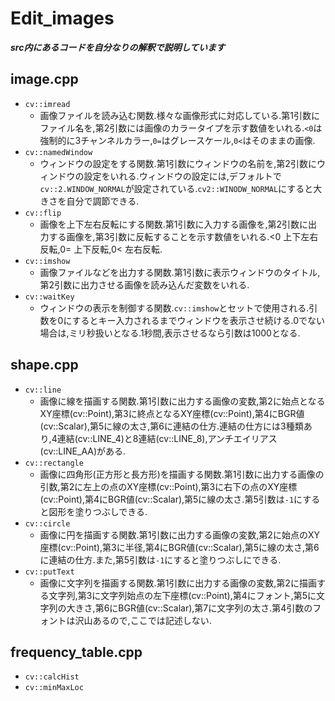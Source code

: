 # Edit_images
***src内にあるコードを自分なりの解釈で説明しています***
## image.cpp
- `cv::imread`
  - 画像ファイルを読み込む関数.様々な画像形式に対応している.第1引数にファイル名を,第2引数には画像のカラータイプを示す数値をいれる.`<0`は強制的に3チャンネルカラー,`0=`はグレースケール,`0<`はそのままの画像.
- `cv::namedWindow`
  - ウィンドウの設定をする関数.第1引数にウィンドウの名前を,第2引数にウィンドウの設定をいれる.ウィンドウの設定には,デフォルトで`cv::2.WINDOW_NORMAL`が設定されている.`cv2::WINODW_NORMAL`にすると大きさを自分で調節できる.
- `cv::flip`
  - 画像を上下左右反転にする関数.第1引数に入力する画像を,第2引数に出力する画像を,第3引数に反転することを示す数値をいれる.<0 上下左右反転,0= 上下反転,0< 左右反転.
- `cv::imshow`
  - 画像ファイルなどを出力する関数.第1引数に表示ウィンドウのタイトル,第2引数に出力させる画像を読み込んだ変数をいれる.
- `cv::waitKey`
  - ウィンドウの表示を制御する関数.`cv::imshow`とセットで使用される.引数を0にするとキー入力されるまでウィンドウを表示させ続ける.0でない場合は,ミリ秒扱いとなる.1秒間,表示させるなら引数は1000となる.
## shape.cpp
- `cv::line`
  - 画像に線を描画する関数.第1引数に出力する画像の変数,第2に始点となるXY座標(cv::Point),第3に終点となるXY座標(cv::Point),第4にBGR値(cv::Scalar),第5に線の太さ,第6に連結の仕方.連結の仕方には3種類あり,4連結(cv::LINE_4)と8連結(cv::LINE_8),アンチエイリアス(cv::LINE_AA)がある.
- `cv::rectangle`
  - 画像に四角形(正方形と長方形)を描画する関数.第1引数に出力する画像の引数,第2に左上の点のXY座標(cv::Point),第3に右下の点のXY座標(cv::Point),第4にBGR値(cv::Scalar),第5に線の太さ.第5引数は`-1`にすると図形を塗りつぶしできる.
- `cv::circle`
  - 画像に円を描画する関数.第1引数に出力する画像の変数,第2に始点のXY座標(cv::Point),第3に半径,第4にBGR値(cv::Scalar),第5に線の太さ,第6に連結の仕方.また,第5引数は`-1`にすると塗りつぶしにできる.
- `cv::putText`
  - 画像に文字列を描画する関数.第1引数に出力する画像の変数,第2に描画する文字列,第3に文字列始点の左下座標(cv::Point),第4にフォント,第5に文字列の大きさ,第6にBGR値(cv::Scalar),第7に文字列の太さ.第4引数のフォントは沢山あるので,ここでは記述しない.
## frequency_table.cpp
- `cv::calcHist`
- `cv::minMaxLoc`
